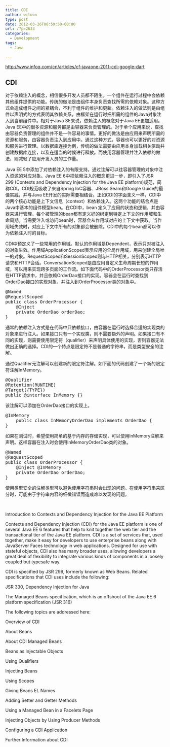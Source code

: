 ```yaml
---
title: CDI
author: wiloon
type: post
date: 2012-03-26T06:59:50+00:00
url: /?p=2633
categories:
  - Development
tags:
  - Java

---
```

<http://www.infoq.com/cn/articles/cf-javaone-2011-cdi-google-dart>

## CDI

对于依赖注入的概念，相信很多开发人员都不陌生。一个组件在运行过程中会依赖其他组件提供的功能。传统的做法是由组件本身负责查找所需的依赖对象。这种方式会造成组件之间的紧耦合，不利于组件的维护和更新。依赖注入的做法则是由组件以声明式的方式表明其依赖关系，由框架在运行时把所需的组件的Java对象注入到当前组件中。相对于Java SE来说，依赖注入的概念对于Java EE更加适用。Java EE中的很多资源和服务都是由容器来负责管理的。对于单个应用来说，查找由容器负责管理的组件并不是一件容易的事情。更好的做法是由应用来声明所需的资源和服务，由容器负责注入到应用中。通过这种方式，容器也可以更好的对资源和服务进行管理。以数据库连接为例，传统的做法需要由应用本身加载相关驱动并创建数据库连接，以及在适当的时候进行释放。而使用容器管理并注入依赖的做法，则减轻了应用开发人员的工作量。

Java EE 5中添加了对依赖注入的有限支持。通过注解可以往容器管理的对象中注入资源的对应对象。Java EE 6中把依赖注入的概念更进一步，即引入了JSR 299 (Contexts and Dependency Injection for the Java EE platform)规范，简称CDI。CDI规范吸收了来自Spring IoC容器、JBoss Seam和Google Guice的最佳实践，并与Java EE开发的实际需要相结合。正如CDI的字面含义一样，CDI中的两个核心功能是上下文信息（context）和依赖注入。这两个功能的结合点是Java中基本的组件模型bean。在CDI中，bean 定义了应用的状态和逻辑，并由容器来进行管理。每个被管理的bean都有定义好的绑定到特定上下文的作用域和生命周期。当需要注入或访问bean时，容器会从作用域对应的上下文中获取。当作用域失效时，对应上下文中所有的对象都会被删除。CDI中的每个bean都可以作为依赖注入时的目标。

CDI中预定义了一些常用的作用域。默认的作用域是Dependent，表示只对被注入的对象生效。作用域ApplicationScoped表示应用的全局作用域，用来创建全局唯一的对象。RequestScoped和SessionScoped则与HTTP相关，分别表示HTTP请求和HTTP会话。ConversationScoped是由应用自定义生命周期长短的作用域，可以用来实现跨多页面的工作流。如下面代码中的OrderProcessor类只存活在HTTP请求中，并且依赖OrderDao接口的实现。容器会在运行时查找到OrderDao接口的实现对象，并注入到OrderProcessor类的对象中。

<pre>@Named
@RequestScoped
public class OrderProcessor {
    @Inject
    private OrderDao orderDao;
}</pre>

通常的依赖注入方式是在代码中只依赖接口，由容器在运行时选择合适的实现类的对象来进行注入。如果接口只有一个实现类，则不需要额外的声明。如果接口有不同的实现，则需要使用限定符（qualifier）来声明具体使用的实现，否则容器无法做出正确的选择。CDI的一个特点是限定符不是普通的字符串，而是类型安全的注解。

通过Qualifier元注解可以创建新的限定符注解。如下面的代码创建了一个新的限定符注解InMemory。

<pre>@Qualifier
@Retention(RUNTIME)
@Target({TYPE})
public @interface InMemory {}</pre>

该注解可以添加在OrderDao接口的实现上。

<pre>@InMemory
    public class InMemoryOrderDao implements OrderDao {
}</pre>

如果在测试时，希望使用简单的基于内存的存储实现，可以使用InMemory注解来声明。这样容器在注入时会使用InMemoryOrderDao类的对象。

<pre>@Named
@RequestScoped
public class OrderProcessor {
    @Inject @InMemory
    private OrderDao orderDao;
}</pre>

使用类型安全的注解类型可以避免使用字符串时会出现的问题。在使用字符串来区分时，可能由于字符串内容的细微错误而造成难以发现的问题。

&nbsp;

Introduction to Contexts and Dependency Injection for the Java EE Platform
  
Contexts and Dependency Injection (CDI) for the Java EE platform is one of several Java EE 6 features that help to knit together the web tier and the transactional tier of the Java EE platform. CDI is a set of services that, used together, make it easy for developers to use enterprise beans along with JavaServer Faces technology in web applications. Designed for use with stateful objects, CDI also has many broader uses, allowing developers a great deal of flexibility to integrate various kinds of components in a loosely coupled but typesafe way.

CDI is specified by JSR 299, formerly known as Web Beans. Related specifications that CDI uses include the following:

JSR 330, Dependency Injection for Java

The Managed Beans specification, which is an offshoot of the Java EE 6 platform specification (JSR 316)

The following topics are addressed here:

Overview of CDI

About Beans

About CDI Managed Beans

Beans as Injectable Objects

Using Qualifiers

Injecting Beans

Using Scopes

Giving Beans EL Names

Adding Setter and Getter Methods

Using a Managed Bean in a Facelets Page

Injecting Objects by Using Producer Methods

Configuring a CDI Application

Further Information about CDI